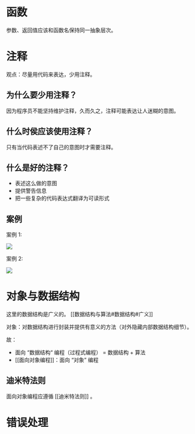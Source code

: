 # 函数

参数、返回值应该和函数名保持同一抽象层次。

# 注释

观点：尽量用代码来表达，少用注释。

## 为什么要少用注释？

因为程序员不能坚持维护注释，久而久之，注释可能表达让人迷糊的意图。

## 什么时侯应该使用注释？

只有当代码表述不了自己的意图时才需要注释。

## 什么是好的注释？

- 表述这么做的意图
- 提供警告信息
- 把一些复杂的代码表达式翻译为可读形式

## 案例

案例 1:

![](https://pic-bed-615.oss-cn-beijing.aliyuncs.com/UTYUxc.png)

案例 2:

![](https://pic-bed-615.oss-cn-beijing.aliyuncs.com/GtsAq3.png)

# 对象与数据结构

这里的数据结构是广义的。 [[数据结构与算法#数据结构#广义]]

对象：对数据结构进行封装并提供有意义的方法（对外隐藏内部数据结构细节）。

故：

- 面向 “数据结构“ 编程（过程式编程） = 数据结构 + 算法
- [[面向对象编程]]：面向 “对象” 编程

## 迪米特法则

面向对象编程应遵循 [[迪米特法则]] 。

# 错误处理
